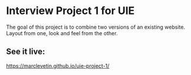 # Interview Project 1 for UIE

The goal of this project is to combine two versions of an existing website.  Layout from one, look and feel from the other.

## See it live:
https://marclevetin.github.io/uie-project-1/
